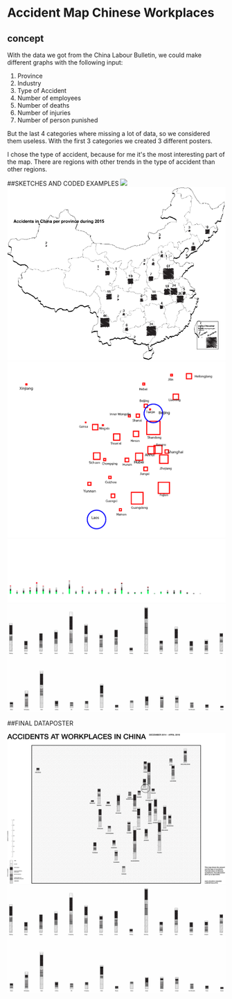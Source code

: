 # Accident Map Chinese Workplaces

## concept

With the data we got from the China Labour Bulletin, we could make different graphs with the following input: 
1. Province
2. Industry
3. Type of Accident
4. Number of employees
5. Number of deaths
6. Number of injuries
7. Number of person punished

But the last 4 categories where missing a lot of data, so we considered them useless. With the first 3 categories we created 3 different posters.

I chose the type of accident, because for me it's the most interesting part of the map. There are regions with other trends in the type of accident than other regions.


##SKETCHES AND CODED EXAMPLES
![](images/example.png.png)
![](images/poster_1.png)
![](images/namen.png)
![](images/Poster_2.png)
![](images/Poster_4.png)


##FINAL DATAPOSTER

![](images/Poster_3.png)
![](images/Poster_4.png)

